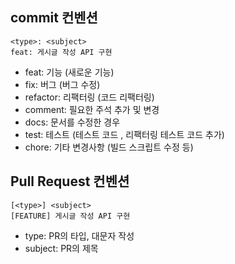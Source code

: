 ## commit 컨벤션

```aidl
<type>: <subject>
feat: 게시글 작성 API 구현
```
- feat: 기능 (새로운 기능)
- fix: 버그 (버그 수정)
- refactor: 리팩터링 (코드 리팩터링)
- comment: 필요한 주석 추가 및 변경
- docs: 문서를 수정한 경우
- test: 테스트 (테스트 코드 , 리팩터링 테스트 코드 추가)
- chore: 기타 변경사항 (빌드 스크립트 수정 등)


## Pull Request 컨벤션
```aidl
[<type>] <subject>
[FEATURE] 게시글 작성 API 구현
```
- type: PR의 타입, 대문자 작성
- subject: PR의 제목
